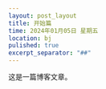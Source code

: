 ```yaml
---
layout: post_layout
title: 开始篇
time: 2024年01月05日 星期五
location: bj
pulished: true
excerpt_separator: "##"
--- 
```


这是一篇博客文章。
